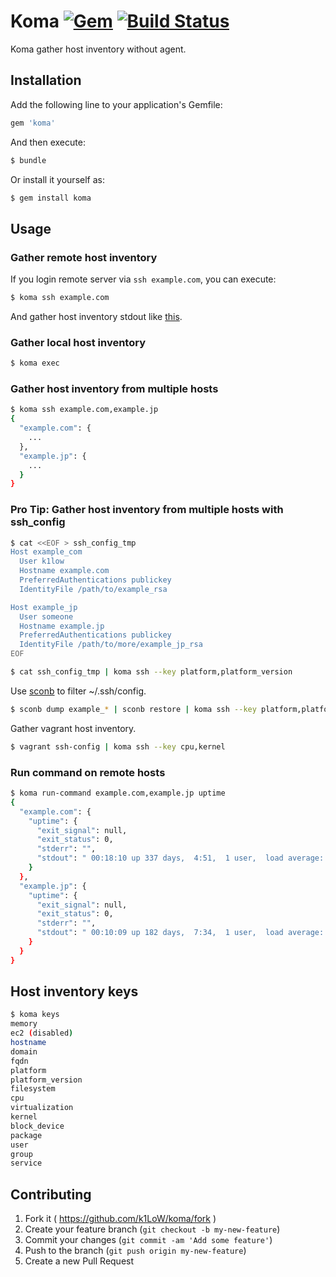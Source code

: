 # Koma [![Gem](https://img.shields.io/gem/v/koma.svg)](https://rubygems.org/gems/koma) [![Build Status](https://travis-ci.org/k1LoW/koma.svg?branch=master)](https://travis-ci.org/k1LoW/koma)

Koma gather host inventory without agent.

## Installation

Add the following line to your application's Gemfile:

```ruby
gem 'koma'
```

And then execute:

```sh
$ bundle
```

Or install it yourself as:

```sh
$ gem install koma
```

## Usage

### Gather remote host inventory

If you login remote server via `ssh example.com`, you can execute:

```sh
$ koma ssh example.com
```

And gather host inventory stdout like [this](stdout_sample.json).

### Gather local host inventory

```sh
$ koma exec
```

### Gather host inventory from multiple hosts

```sh
$ koma ssh example.com,example.jp
{
  "example.com": {
    ...
  },
  "example.jp": {
    ...
  }
}
```

### Pro Tip: Gather host inventory from multiple hosts with ssh_config

```sh
$ cat <<EOF > ssh_config_tmp
Host example_com
  User k1low
  Hostname example.com
  PreferredAuthentications publickey
  IdentityFile /path/to/example_rsa

Host example_jp
  User someone
  Hostname example.jp
  PreferredAuthentications publickey
  IdentityFile /path/to/more/example_jp_rsa
EOF

$ cat ssh_config_tmp | koma ssh --key platform,platform_version
```

Use [sconb](https://github.com/k1LoW/sconb) to filter ~/.ssh/config.

```sh
$ sconb dump example_* | sconb restore | koma ssh --key platform,platform_version
```

Gather vagrant host inventory.

```sh
$ vagrant ssh-config | koma ssh --key cpu,kernel
```

### Run command on remote hosts

```sh
$ koma run-command example.com,example.jp uptime
{
  "example.com": {
    "uptime": {
      "exit_signal": null,
      "exit_status": 0,
      "stderr": "",
      "stdout": " 00:18:10 up 337 days,  4:51,  1 user,  load average: 0.08, 0.02, 0.01\n"
    }
  },
  "example.jp": {
    "uptime": {
      "exit_signal": null,
      "exit_status": 0,
      "stderr": "",
      "stdout": " 00:10:09 up 182 days,  7:34,  1 user,  load average: 0.07, 0.03, 0.01\n"
    }
  }
}
```

## Host inventory keys

```sh
$ koma keys
memory
ec2 (disabled)
hostname
domain
fqdn
platform
platform_version
filesystem
cpu
virtualization
kernel
block_device
package
user
group
service
```

## Contributing

1. Fork it ( https://github.com/k1LoW/koma/fork )
2. Create your feature branch (`git checkout -b my-new-feature`)
3. Commit your changes (`git commit -am 'Add some feature'`)
4. Push to the branch (`git push origin my-new-feature`)
5. Create a new Pull Request
